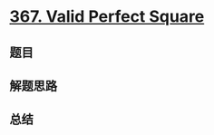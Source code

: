 # [367. Valid Perfect Square](https://leetcode.com/problems/valid-perfect-square/)

## 题目


## 解题思路


## 总结


